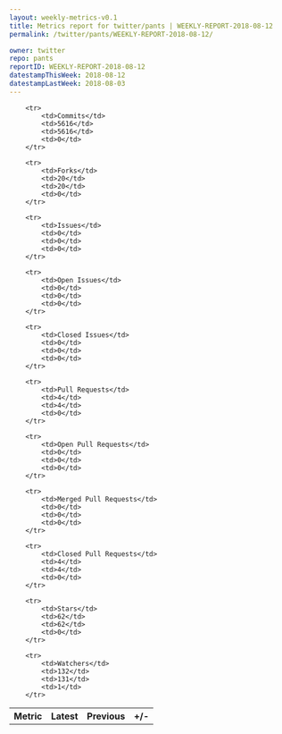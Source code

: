 ```yaml
---
layout: weekly-metrics-v0.1
title: Metrics report for twitter/pants | WEEKLY-REPORT-2018-08-12
permalink: /twitter/pants/WEEKLY-REPORT-2018-08-12/

owner: twitter
repo: pants
reportID: WEEKLY-REPORT-2018-08-12
datestampThisWeek: 2018-08-12
datestampLastWeek: 2018-08-03
---
```




<table style="width: 100%;">
    <tr>
        <th>Metric</th>
        <th>Latest</th>
        <th>Previous</th>
        <th>+/-</th>
    </tr>

        <tr>
            <td>Commits</td>
            <td>5616</td>
            <td>5616</td>
            <td>0</td>
        </tr>
        
        <tr>
            <td>Forks</td>
            <td>20</td>
            <td>20</td>
            <td>0</td>
        </tr>
        
        <tr>
            <td>Issues</td>
            <td>0</td>
            <td>0</td>
            <td>0</td>
        </tr>
        
        <tr>
            <td>Open Issues</td>
            <td>0</td>
            <td>0</td>
            <td>0</td>
        </tr>
        
        <tr>
            <td>Closed Issues</td>
            <td>0</td>
            <td>0</td>
            <td>0</td>
        </tr>
        
        <tr>
            <td>Pull Requests</td>
            <td>4</td>
            <td>4</td>
            <td>0</td>
        </tr>
        
        <tr>
            <td>Open Pull Requests</td>
            <td>0</td>
            <td>0</td>
            <td>0</td>
        </tr>
        
        <tr>
            <td>Merged Pull Requests</td>
            <td>0</td>
            <td>0</td>
            <td>0</td>
        </tr>
        
        <tr>
            <td>Closed Pull Requests</td>
            <td>4</td>
            <td>4</td>
            <td>0</td>
        </tr>
        
        <tr>
            <td>Stars</td>
            <td>62</td>
            <td>62</td>
            <td>0</td>
        </tr>
        
        <tr>
            <td>Watchers</td>
            <td>132</td>
            <td>131</td>
            <td>1</td>
        </tr>
        
</table>
